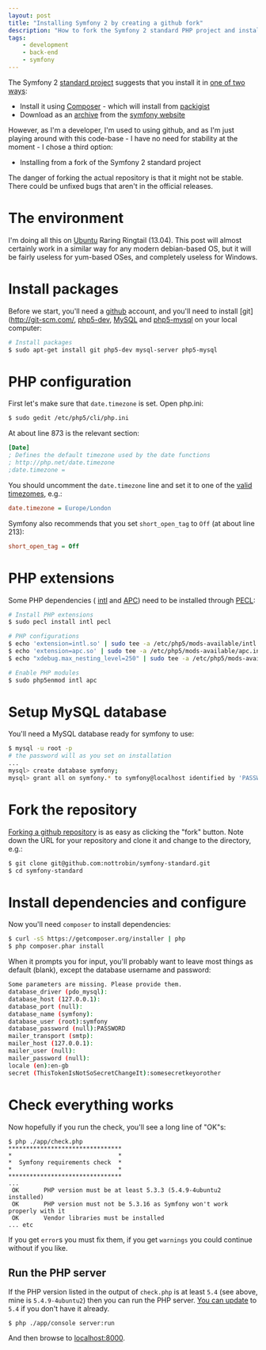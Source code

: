 ```yaml
---
layout: post
title: "Installing Symfony 2 by creating a github fork"
description: "How to fork the Symfony 2 standard PHP project and install dependencies locally using Composer on Ubuntu"
tags:
    - development
    - back-end
    - symfony
---
```


The Symfony 2 [standard project](https://github.com/nottrobin/symfony-standard) suggests that you install it in [one of two ways](https://github.com/nottrobin/symfony-standard/blob/380038dc9ab26dc6791a2772bce4daa1ecd3ee22/README.md):

- Install it using [Composer](http://getcomposer.org/) - which will install from [packigist](https://packagist.org/)
- Download as an [archive](http://symfony.com/download) from the [symfony website](http://symfony.com/)

However, as I'm a developer, I'm used to using github, and as I'm just playing around with this code-base - I have no need for stability at the moment - I chose a third option:

- Installing from a fork of the Symfony 2 standard project

The danger of forking the actual repository is that it might not be stable. There could be unfixed bugs that aren't in the official releases.

The environment
===

I'm doing all this on [Ubuntu](http://www.ubuntu.com/) Raring Ringtail (13.04). This post will almost certainly work in a similar way for any modern debian-based OS, but it will be fairly useless for yum-based OSes, and completely useless for Windows.

Install packages
===

Before we start, you'll need a [github](https://github.com/) account, and you'll need to install [git](http://git-scm.com/, [php5-dev](https://launchpad.net/ubuntu/raring/+package/php5-dev), [MySQL](http://www.mysql.com/) and [php5-mysql](https://launchpad.net/ubuntu/raring/+package/php5-mysql) on your local computer:

``` bash
# Install packages
$ sudo apt-get install git php5-dev mysql-server php5-mysql
```

PHP configuration
===

First let's make sure that `date.timezone` is set. Open php.ini:

``` bash
$ sudo gedit /etc/php5/cli/php.ini
```

At about line 873 is the relevant section:

``` ini
[Date]
; Defines the default timezone used by the date functions
; http://php.net/date.timezone
;date.timezone = 
```

You should uncomment the `date.timezone` line and set it to one of the [valid timezomes](http://www.php.net/manual/en/timezones.europe.php), e.g.:

``` ini
date.timezone = Europe/London
```

Symfony also recommends that you set `short_open_tag` to `Off` (at about line 213):

``` ini
short_open_tag = Off
```

PHP extensions
===

Some PHP dependencies ( [intl](http://www.php.net/manual/en/intro.intl.php) and [APC](http://www.php.net/manual/en/intro.apc.php)) need to be installed through [PECL](http://pecl.php.net/):

``` bash
# Install PHP extensions
$ sudo pecl install intl pecl

# PHP configurations
$ echo 'extension=intl.so' | sudo tee -a /etc/php5/mods-available/intl.ini              
$ echo 'extension=apc.so' | sudo tee -a /etc/php5/mods-available/apc.ini                
$ echo "xdebug.max_nesting_level=250" | sudo tee -a /etc/php5/mods-available/xdebug.ini 

# Enable PHP modules
$ sudo php5enmod intl apc
```

Setup MySQL database
===

You'll need a MySQL database ready for symfony to use:

``` bash
$ mysql -u root -p 
# the password will as you set on installation
...
mysql> create database symfony;
mysql> grant all on symfony.* to symfony@localhost identified by 'PASSWORD'; # Set your password to whatever you want or leave it blank
```

Fork the repository
===

[Forking a github repository](https://help.github.com/articles/fork-a-repo) is as easy as clicking the "fork" button. Note down the URL for your repository and clone it and change to the directory, e.g.:

``` bash
$ git clone git@github.com:nottrobin/symfony-standard.git
$ cd symfony-standard
```

Install dependencies and configure
===

Now you'll need `composer` to install dependencies:

``` bash
$ curl -sS https://getcomposer.org/installer | php
$ php composer.phar install
```
When it prompts you for input, you'll probably want to leave most things as default (blank), except the database username and password:

``` bash
Some parameters are missing. Please provide them.
database_driver (pdo_mysql):
database_host (127.0.0.1):
database_port (null):
database_name (symfony):
database_user (root):symfony
database_password (null):PASSWORD
mailer_transport (smtp):
mailer_host (127.0.0.1):
mailer_user (null):
mailer_password (null):
locale (en):en-gb
secret (ThisTokenIsNotSoSecretChangeIt):somesecretkeyorother
```

Check everything works
===

Now hopefully if you run the check, you'll see a long line of "OK"s:

```
$ php ./app/check.php
********************************
*                              *
*  Symfony requirements check  *
*                              *
********************************
... 
 OK       PHP version must be at least 5.3.3 (5.4.9-4ubuntu2 installed)
 OK       PHP version must not be 5.3.16 as Symfony won't work properly with it
 OK       Vendor libraries must be installed
... etc
```

If you get `error`s you must fix them, if you get `warnings` you could continue without if you like.

Run the PHP server
---

If the PHP version listed in the output of `check.php` is at least `5.4` (see above, mine is `5.4.9-4ubuntu2`) then you can run the PHP server. [You can update](http://askubuntu.com/questions/109404/how-do-i-install-latest-php-in-supported-ubuntu-versions-like-5-4-x-in-ubuntu-1) to `5.4` if you don't have it already.

```
$ php ./app/console server:run
```

And then browse to [localhost:8000](http://localhost:8000/).
